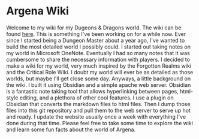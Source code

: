 # Argena Wiki
Welcome to my wiki for my Dugeons & Dragons world. The wiki can be found [here](http://wiki.alexsievert.com). This is something I've been working on for a while now. Ever since I started being a Dungeon Master about a year ago, I've wanted to build the most detailed world I possibly could. I started out taking notes on my world in Microsoft OneNote. Eventually I had so many notes that it was cumbersome to share the necessary information with players. I decided to make a wiki for my world, very much inspired by the Forgotten Realms wiki and the Critical Role Wiki. I doubt my world will ever be as detailed as those worlds, but maybe I'll get close some day.
Anyways, a little background on the wiki. I built it using Obsidian and a simple apache web server. Obsidian is a fantastic note taking tool that allows hyperlinking between pages, html-style editing, and a plethora of other cool features. I use a plugin on Obsidian that converts the markdown files to html files. Then I dump those files into this git repository and pull them to the web server to serve up hot and ready. I update the website usually once a week with everything I've done during that time.
Please feel free to take some time to explore the wiki and learn some fun facts about the world of Argena.